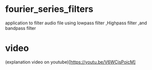 # fourier_series_filters
application to filter audio file using lowpass filter ,Highpass filter ,and bandpass filter

# video
(explanation video on youtube)[https://youtu.be/V6WCjsPoicM]
